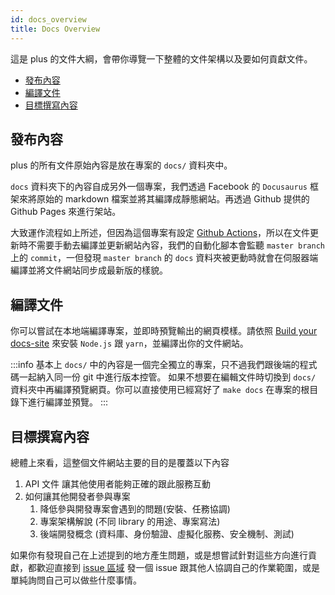 ```yaml
---
id: docs_overview
title: Docs Overview
---
```


這是 plus 的文件大綱，會帶你導覽一下整體的文件架構以及要如何貢獻文件。

+ [發布內容](./發布內容)
+ [編譯文件](./編譯文件)
+ [目標撰寫內容](./目標撰寫內容)

## 發布內容

[ghAction]: https://github.com/ianre657/plus/actions

plus 的所有文件原始內容是放在專案的 `docs/` 資料夾中。

`docs` 資料夾下的內容自成另外一個專案，我們透過 Facebook 的 `Docusaurus` 框架來將原始的 markdown 檔案並將其編譯成靜態網站。再透過 Github 提供的 Github Pages 來進行架站。

大致運作流程如上所述，但因為這個專案有設定 [Github Actions][ghAction]，所以在文件更新時不需要手動去編譯並更新網站內容，我們的自動化腳本會監聽 `master branch` 上的 `commit`，一但發現 `master branch` 的 `docs` 資料夾被更動時就會在伺服器端編譯並將文件網站同步成最新版的樣貌。

## 編譯文件

你可以嘗試在本地端編譯專案，並即時預覽輸出的網頁模樣。請依照 [Build your docs-site](./docs_build) 來安裝 `Node.js` 跟 `yarn`，並編譯出你的文件網站。

:::info
基本上 `docs/` 中的內容是一個完全獨立的專案，只不過我們跟後端的程式碼一起納入同一份 git 中進行版本控管。
如果不想要在編輯文件時切換到 `docs/` 資料夾中再編譯預覽網頁。你可以直接使用已經寫好了 `make docs` 在專案的根目錄下進行編譯並預覽。
:::

## 目標撰寫內容

[ghIssue]: https://github.com/ianre657/plus/issues

總體上來看，這整個文件網站主要的目的是覆蓋以下內容

1. API 文件
    讓其他使用者能夠正確的跟此服務互動
2. 如何讓其他開發者參與專案
    1. 降低參與開發專案會遇到的問題(安裝、任務協調)
    2. 專案架構解說 (不同 library 的用途、專案寫法)
    3. 後端開發概念 (資料庫、身份驗證、虛擬化服務、安全機制、測試)

如果你有發現自己在上述提到的地方產生問題，或是想嘗試針對這些方向進行貢獻，都歡迎直接到 [issue 區域][ghIssue] 發一個 issue 跟其他人協調自己的作業範圍，或是單純詢問自己可以做些什麼事情。
